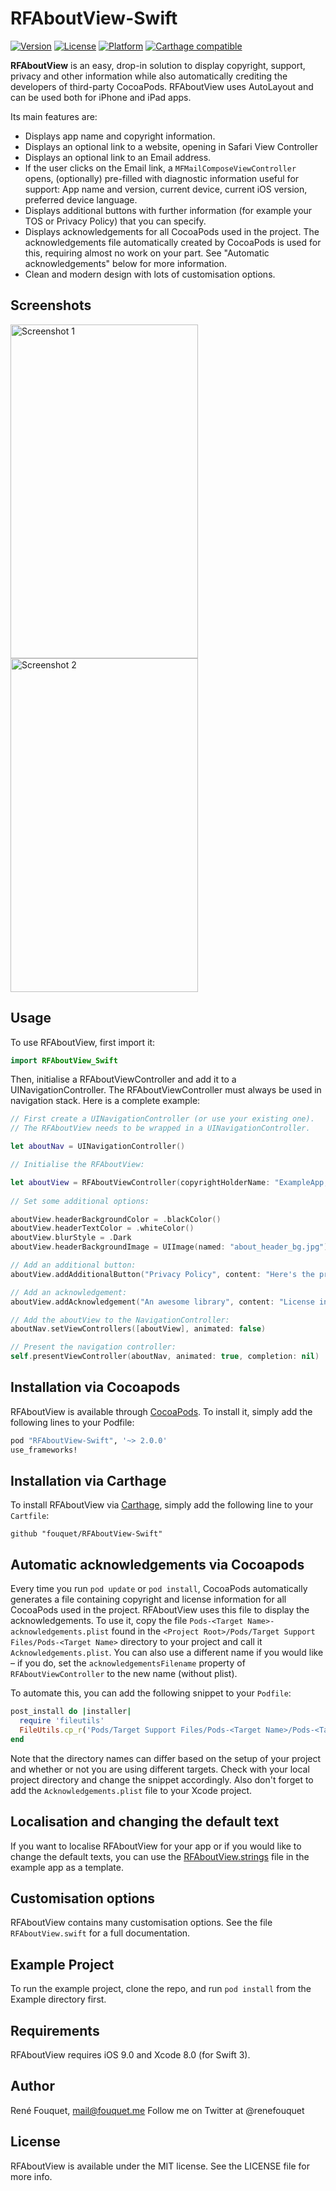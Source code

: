 # RFAboutView-Swift

[![Version](https://img.shields.io/cocoapods/v/RFAboutView-Swift.svg?style=flat)](http://cocoapods.org/pods/RFAboutView-Swift)
[![License](https://img.shields.io/cocoapods/l/RFAboutView-Swift.svg?style=flat)](http://cocoapods.org/pods/RFAboutView-Swift)
[![Platform](https://img.shields.io/cocoapods/p/RFAboutView-Swift.svg?style=flat)](http://cocoapods.org/pods/RFAboutView-Swift)
[![Carthage compatible](https://img.shields.io/badge/Carthage-compatible-4BC51D.svg?style=flat)](https://github.com/Carthage/Carthage)

**RFAboutView** is an easy, drop-in solution to display copyright, support, privacy and other information while also automatically crediting the developers of third-party CocoaPods. RFAboutView uses AutoLayout and can be used both for iPhone and iPad apps.

Its main features are:

* Displays app name and copyright information.
* Displays an optional link to a website, opening in Safari View Controller
* Displays an optional link to an Email address.
* If the user clicks on the Email link, a `MFMailComposeViewController` opens, (optionally) pre-filled with diagnostic information useful for support: App name and version, current device, current iOS version, preferred device language.
* Displays additional buttons with further information (for example your TOS or Privacy Policy) that you can specify.
* Displays acknowledgements for all CocoaPods used in the project. The acknowledgements file automatically created by CocoaPods is used for this, requiring almost no work on your part. See "Automatic acknowledgements" below for more information.
* Clean and modern design with lots of customisation options.

## Screenshots

<img src = "https://fouquet.me/RFAboutView/screenshot1.png" alt="Screenshot 1" width="300" height="534" />
<img src = "https://fouquet.me/RFAboutView/screenshot2.png" alt="Screenshot 2" width="300" height="534" />

## Usage

To use RFAboutView, first import it:

```swift
import RFAboutView_Swift
```

Then, initialise a RFAboutViewController and add it to a UINavigationController. The RFAboutViewController must always be used in navigation stack. Here is a complete example:

```swift
// First create a UINavigationController (or use your existing one).
// The RFAboutView needs to be wrapped in a UINavigationController.

let aboutNav = UINavigationController()

// Initialise the RFAboutView:

let aboutView = RFAboutViewController(copyrightHolderName: "ExampleApp, Inc.", contactEmail: "mail@example.com", contactEmailTitle: "Contact us", websiteURL: NSURL(string: "http://example.com"), websiteURLTitle: "Our Website")
        
// Set some additional options:

aboutView.headerBackgroundColor = .blackColor()
aboutView.headerTextColor = .whiteColor()
aboutView.blurStyle = .Dark
aboutView.headerBackgroundImage = UIImage(named: "about_header_bg.jpg")

// Add an additional button:
aboutView.addAdditionalButton("Privacy Policy", content: "Here's the privacy policy")

// Add an acknowledgement:
aboutView.addAcknowledgement("An awesome library", content: "License information for the awesome library")

// Add the aboutView to the NavigationController:
aboutNav.setViewControllers([aboutView], animated: false)

// Present the navigation controller:
self.presentViewController(aboutNav, animated: true, completion: nil)
```

## Installation via Cocoapods

RFAboutView is available through [CocoaPods](http://cocoapods.org). To install
it, simply add the following lines to your Podfile:

```ruby
pod "RFAboutView-Swift", '~> 2.0.0'
use_frameworks!
```

## Installation via Carthage

To install RFAboutView via [Carthage](https://github.com/Carthage/Carthage), simply add the following line to your `Cartfile`:

```
github "fouquet/RFAboutView-Swift"
```

## Automatic acknowledgements via Cocoapods

Every time you run `pod update` or `pod install`, CocoaPods automatically generates a file containing copyright and license information for all CocoaPods used in the project. RFAboutView uses this file to display the acknowledgements. To use it, copy the file `Pods-<Target Name>-acknowledgements.plist` found in the `<Project Root>/Pods/Target Support Files/Pods-<Target Name>` directory to your project and call it `Acknowledgements.plist`. You can also use a different name if you would like – if you do, set the `acknowledgementsFilename` property of `RFAboutViewController` to the new name (without plist).

To automate this, you can add the following snippet to your `Podfile`:

```ruby
post_install do |installer|
  require 'fileutils'
  FileUtils.cp_r('Pods/Target Support Files/Pods-<Target Name>/Pods-<Target Name>-acknowledgements.plist', '<Project Dir>/Acknowledgements.plist', :remove_destination => true)
end
```
Note that the directory names can differ based on the setup of your project and whether or not you are using different targets. Check with your local project directory and change the snippet accordingly. Also don't forget to add the `Acknowledgements.plist` file to your Xcode project.


## Localisation and changing the default text

If you want to localise RFAboutView for your app or if you would like to change the default texts, you can use the [RFAboutView.strings](https://github.com/fouquet/RFAboutView/blob/master/Example/RFAboutView.strings) file in the example app as a template.

## Customisation options

RFAboutView contains many customisation options. See the file ``RFAboutView.swift`` for a full documentation.

## Example Project

To run the example project, clone the repo, and run `pod install` from the Example directory first.

## Requirements

RFAboutView requires iOS 9.0 and Xcode 8.0 (for Swift 3).

## Author

René Fouquet, mail@fouquet.me
Follow me on Twitter at @renefouquet

## License

RFAboutView is available under the MIT license. See the LICENSE file for more info.
